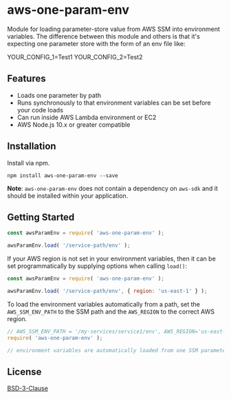 # aws-one-param-env

Module for loading parameter-store value from AWS SSM into environment variables. 
The difference between this module and others is that it's expecting one parameter store with the form of an env file like:

YOUR_CONFIG_1=Test1
YOUR_CONFIG_2=Test2

## Features
* Loads one parameter by path
* Runs synchronously to that environment variables can be set before your code loads
* Can run inside AWS Lambda environment or EC2
* AWS Node.js 10.x or greater compatible

## Installation
Install via npm.

	npm install aws-one-param-env --save

**Note**: `aws-one-param-env` does not contain a dependency on `aws-sdk` and it should be installed within your application.

## Getting Started

```js
const awsParamEnv = require( 'aws-one-param-env' );

awsParamEnv.load( '/service-path/env' );
```

If your AWS region is not set in your environment variables, then it can be set programmatically by supplying
options when calling `load()`:

```js
const awsParamEnv = require( 'aws-one-param-env' );

awsParamEnv.load( '/service-path/env', { region: 'us-east-1' } );
```

To load the environment variables automatically from a path, set the `AWS_SSM_ENV_PATH` to the SSM path and the
`AWS_REGION` to the correct AWS region.

```js
// AWS_SSM_ENV_PATH = '/my-services/service1/env', AWS_REGION='us-east-1'
require( 'aws-one-param-env' );

// environment variables are automatically loaded from one SSM parameter store
```

## License

[BSD-3-Clause](https://en.wikipedia.org/wiki/BSD_licenses)

